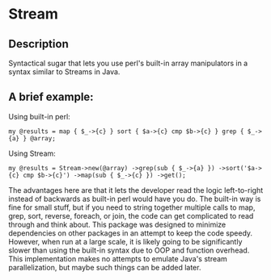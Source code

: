 # Stream

## Description

Syntactical sugar that lets you use perl's built-in array manipulators in a syntax similar to Streams in Java.

## A brief example:

Using built-in perl:

`my @results = map { $_->{c} } sort { $a->{c} cmp $b->{c} } grep { $_->{a} } @array;`

Using Stream:

`my @results = Stream->new(@array)
	->grep(sub { $_->{a} })
	->sort('$a->{c} cmp $b->{c}')
	->map(sub { $_->{c} })
	->get();`

The advantages here are that it lets the developer read the logic left-to-right instead of backwards
as built-in perl would have you do. The built-in way is fine for small stuff, but if you need to string
together multiple calls to map, grep, sort, reverse, foreach, or join, the code can get complicated to
read through and think about. This package was designed to minimize dependencies on other packages
in an attempt to keep the code speedy. However, when run at a large scale, it is likely going to be
significantly slower than using the built-in syntax due to OOP and function overhead. This implementation
makes no attempts to emulate Java's stream parallelization, but maybe such things can be added later.
